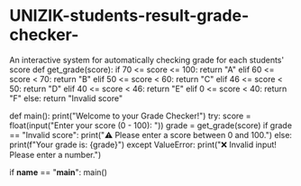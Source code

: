 # UNIZIK-students-result-grade-checker-
An interactive system for automatically checking grade for each students' score
def get_grade(score):
    if 70 <= score <= 100:
        return "A"
    elif 60 <= score < 70:
        return "B"
    elif 50 <= score < 60:
        return "C"
    elif 46 <= score < 50:
        return "D"
    elif 40 <= score < 46:
        return "E"
    elif 0 <= score < 40:
        return "F"
    else:
        return "Invalid score"

def main():
    print("Welcome to your Grade Checker!")
    try:
        score = float(input("Enter your score (0 - 100): "))
        grade = get_grade(score)
        if grade == "Invalid score":
            print("⚠️ Please enter a score between 0 and 100.")
        else:
            print(f"Your grade is: {grade}")
    except ValueError:
        print("❌ Invalid input! Please enter a number.")

if __name__ == "__main__":
    main()
